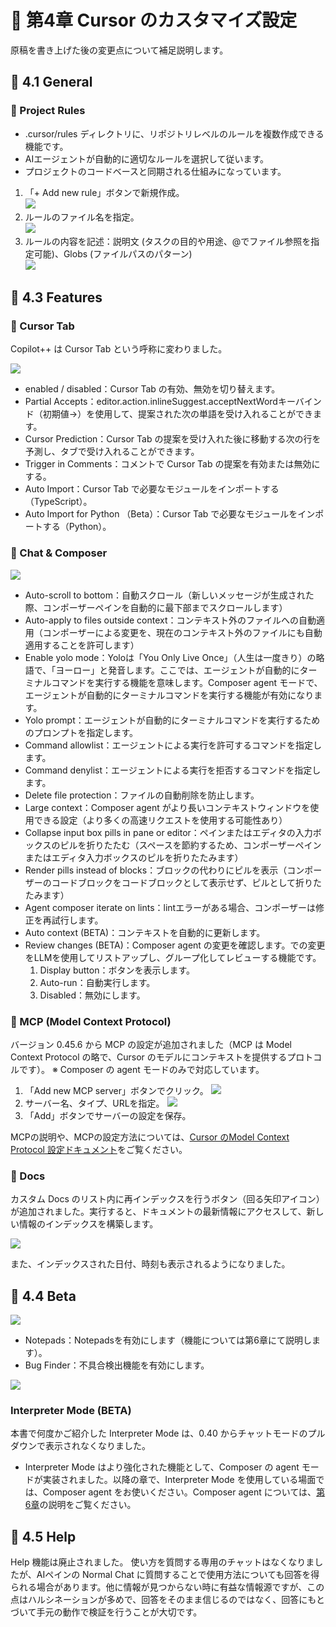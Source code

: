 # 📕 第4章 Cursor のカスタマイズ設定

原稿を書き上げた後の変更点について補足説明します。

## 📘 4.1 General

### 📗 Project Rules

- .cursor/rules ディレクトリに、リポジトリレベルのルールを複数作成できる機能です。
- AIエージェントが自動的に適切なルールを選択して従います。
- プロジェクトのコードベースと同期される仕組みになっています。

1. 「+ Add new rule」ボタンで新規作成。  
    ![](../images/ProjectRules1.png)   
2. ルールのファイル名を指定。  
![](../images/ProjectRules2.png)   
3. ルールの内容を記述：説明文 (タスクの目的や用途、@でファイル参照を指定可能)、Globs (ファイルパスのパターン)  
    ![](../images/ProjectRules3.png)


## 📘 4.3 Features 

### 📗 Cursor Tab

Copilot++ は Cursor Tab という呼称に変わりました。

![](../images/cursor_tab_setting_042.png)

- enabled / disabled：Cursor Tab の有効、無効を切り替えます。
- Partial Accepts：editor.action.inlineSuggest.acceptNextWordキーバインド（初期値→）を使用して、提案された次の単語を受け入れることができます。
- Cursor Prediction：Cursor Tab の提案を受け入れた後に移動する次の行を予測し、タブで受け入れることができます。
- Trigger in Comments：コメントで Cursor Tab の提案を有効または無効にする。
- Auto Import：Cursor Tab で必要なモジュールをインポートする（TypeScript）。
- Auto Import for Python （Beta）：Cursor Tab で必要なモジュールをインポートする（Python）。

### 📗 Chat & Composer

![](../images/Chat_Composer_Setting2.png)

- Auto-scroll to bottom：自動スクロール（新しいメッセージが生成された際、コンポーザーペインを自動的に最下部までスクロールします）
- Auto-apply to files outside context：コンテキスト外のファイルへの自動適用（コンポーザーによる変更を、現在のコンテキスト外のファイルにも自動適用することを許可します）
- Enable yolo mode：Yoloは「You Only Live Once」（人生は一度きり）の略語で、「ヨーロー」と発音します。ここでは、エージェントが自動的にターミナルコマンドを実行する機能を意味します。Composer agent モードで、エージェントが自動的にターミナルコマンドを実行する機能が有効になります。
- Yolo prompt：エージェントが自動的にターミナルコマンドを実行するためのプロンプトを指定します。
- Command allowlist：エージェントによる実行を許可するコマンドを指定します。
- Command denylist：エージェントによる実行を拒否するコマンドを指定します。
- Delete file protection：ファイルの自動削除を防止します。
- Large context：Composer agent がより長いコンテキストウィンドウを使用できる設定（より多くの高速リクエストを使用する可能性あり）
- Collapse input box pills in pane or editor：ペインまたはエディタの入力ボックスのピルを折りたたむ（スペースを節約するため、コンポーザーペインまたはエディタ入力ボックスのピルを折りたたみます）
- Render pills instead of blocks：ブロックの代わりにピルを表示（コンポーザーのコードブロックをコードブロックとして表示せず、ピルとして折りたたみます）
- Agent composer iterate on lints：lintエラーがある場合、コンポーザーは修正を再試行します。
- Auto context (BETA)：コンテキストを自動的に更新します。
- Review changes (BETA)：Composer agent の変更を確認します。での変更をLLMを使用してリストアップし、グループ化してレビューする機能です。
    1. Display button：ボタンを表示します。
    2. Auto-run：自動実行します。
    3. Disabled：無効にします。

### 📗 MCP (Model Context Protocol)

バージョン 0.45.6 から MCP の設定が追加されました（MCP は Model Context Protocol の略で、Cursor のモデルにコンテキストを提供するプロトコルです）。
※ Composer の agent モードのみで対応しています。

1. 「Add new MCP server」ボタンでクリック。
![](../images/MCPServerSetting1.png)
2. サーバー名、タイプ、URLを指定。
![](../images/MCPServerSetting2.png)
3. 「Add」ボタンでサーバーの設定を保存。

MCPの説明や、MCPの設定方法については、[Cursor のModel Context Protocol 設定ドキュメント](https://docs.cursor.com/advanced/model-context-protocol)をご覧ください。

### 📗 Docs

カスタム Docs のリスト内に再インデックスを行うボタン（回る矢印アイコン）が追加されました。実行すると、ドキュメントの最新情報にアクセスして、新しい情報のインデックスを構築します。

![](../images/docs_on_features.png)

また、インデックスされた日付、時刻も表示されるようになりました。


## 📘 4.4 Beta

![](../images/Beta.png)

- Notepads：Notepadsを有効にします（機能については第6章にて説明します）。
- Bug Finder：不具合検出機能を有効にします。

![](../images/BugFinder1.png)

### Interpreter Mode (BETA)

本書で何度かご紹介した Interpreter Mode は、0.40 からチャットモードのプルダウンで表示されなくなりました。

- Interpreter Mode はより強化された機能として、Composer の agent モードが実装されました。以降の章で、Interpreter Mode を使用している場面では、Composer agent をお使いください。Composer agent については、[第6章](../chapter6/README.md)の説明をご覧ください。


## 📘 4.5 Help

Help 機能は廃止されました。
使い方を質問する専用のチャットはなくなりましたが、AIペインの Normal Chat に質問することで使用方法についても回答を得られる場合があります。他に情報が見つからない時に有益な情報源ですが、この点はハルシネーションが多めで、回答をそのまま信じるのではなく、回答にもとづいて手元の動作で検証を行うことが大切です。
